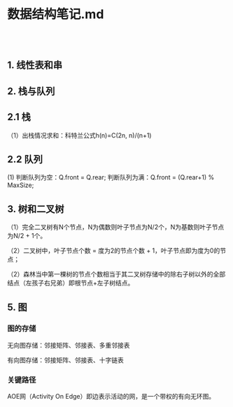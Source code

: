 # 数据结构笔记.md

<br>
<br>

## 1. 线性表和串

## 2. 栈与队列

## 2.1 栈

（1）出栈情况求和：科特兰公式h(n)=C(2n, n)/(n+1)

## 2.2 队列

(1) 判断队列为空：Q.front = Q.rear; 判断队列为满：Q.front = (Q.rear+1) % MaxSize;



## 3. 树和二叉树

（1）完全二叉树有N个节点，N为偶数则叶子节点为N/2个，N为基数则叶子节点为N/2 + 1个。

（2）二叉树中，叶子节点个数 = 度为2的节点个数 + 1，叶子节点即为度为0的节点；

（2）森林当中第一棵树的节点个数相当于其二叉树存储中的除右子树以外的全部结点（左孩子右兄弟）即根节点+左子树结点。


## 5. 图

### 图的存储

无向图存储：邻接矩阵、邻接表、多重邻接表

有向图存储：邻接矩阵、邻接表、十字链表

### 关键路径

AOE网（Activity On Edge）即边表示活动的网，是一个带权的有向无环图。